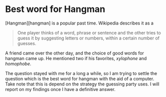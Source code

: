 # Best word for Hangman

[Hangman][hangman] is a popular past time. Wikipedia describes it as a

> One player thinks of a word, phrase or sentence and the other tries to guess
> it by suggesting letters or numbers, within a certain number of guesses. 

A friend came over the other day, and the choice of good words for hangman came
up. He mentioned two if his favorites, *xylophone* and *homophobe*.

The question stayed with me for a long a while, so I am trying to settle the
question which is the best word for hangman with the aid of a computer. Take
note that this is depend on the strategy the guessing party uses. I will report
on my findings once I have a definitive answer.
